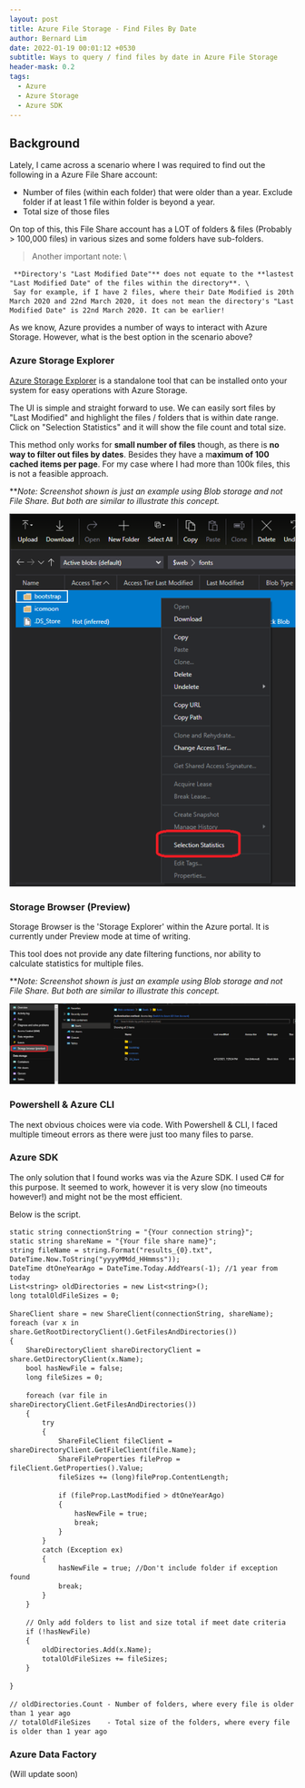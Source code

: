 ```yaml
---
layout: post
title: Azure File Storage - Find Files By Date
author: Bernard Lim
date: 2022-01-19 00:01:12 +0530
subtitle: Ways to query / find files by date in Azure File Storage
header-mask: 0.2
tags:
  - Azure
  - Azure Storage
  - Azure SDK
---
```


## Background

Lately, I came across a scenario where I was required to find out the following in a Azure File Share account:

- Number of files (within each folder) that were older than a year. Exclude folder if at least 1 file within folder is beyond a year.
- Total size of those files

On top of this, this File Share account has a LOT of folders & files (Probably > 100,000 files) in various sizes and some folders have sub-folders.

> Another important note: \

     **Directory's "Last Modified Date"** does not equate to the **lastest "Last Modified Date" of the files within the directory**. \
     Say for example, if I have 2 files, where their Date Modified is 20th March 2020 and 22nd March 2020, it does not mean the directory's "Last Modified Date" is 22nd March 2020. It can be earlier!

As we know, Azure provides a number of ways to interact with Azure Storage. However, what is the best option in the scenario above?

### Azure Storage Explorer

[Azure Storage Explorer](https://azure.microsoft.com/en-us/features/storage-explorer/#security) is a standalone tool that can be installed onto your system for easy operations with Azure Storage.

The UI is simple and straight forward to use. We can easily sort files by "Last Modified" and highlight the files / folders that is within date range. Click on "Selection Statistics" and it will show the file count and total size.

This method only works for **small number of files** though, as there is **no way to filter out files by dates**. Besides they have a m**aximum of 100 cached items per page**. For my case where I had more than 100k files, this is not a feasible approach.

\*\*_Note: Screenshot shown is just an example using Blob storage and not File Share. But both are similar to illustrate this concept._

![App Services Stop](/img/posts/2022-01-19-azure-storage-find-files-by-date/storage-explorer-1.PNG)

### Storage Browser (Preview)

Storage Browser is the 'Storage Explorer' within the Azure portal. It is currently under Preview mode at time of writing.

This tool does not provide any date filtering functions, nor ability to calculate statistics for multiple files.

\*\*_Note: Screenshot shown is just an example using Blob storage and not File Share. But both are similar to illustrate this concept._

![App Services Stop](/img/posts/2022-01-19-azure-storage-find-files-by-date/storage-browser-1.PNG)

### Powershell & Azure CLI

The next obvious choices were via code. With Powershell & CLI, I faced multiple timeout errors as there were just too many files to parse.

### Azure SDK

The only solution that I found works was via the Azure SDK. I used C# for this purpose.
It seemed to work, however it is very slow (no timeouts however!) and might not be the most efficient.

Below is the script.

```
static string connectionString = "{Your connection string}";
static string shareName = "{Your file share name}";
string fileName = string.Format("results_{0}.txt", DateTime.Now.ToString("yyyyMMdd_HHmmss"));
DateTime dtOneYearAgo = DateTime.Today.AddYears(-1); //1 year from today
List<string> oldDirectories = new List<string>();
long totalOldFileSizes = 0;

ShareClient share = new ShareClient(connectionString, shareName);
foreach (var x in share.GetRootDirectoryClient().GetFilesAndDirectories())
{
    ShareDirectoryClient shareDirectoryClient = share.GetDirectoryClient(x.Name);
    bool hasNewFile = false;
    long fileSizes = 0;

    foreach (var file in shareDirectoryClient.GetFilesAndDirectories())
    {
        try
        {
            ShareFileClient fileClient = shareDirectoryClient.GetFileClient(file.Name);
            ShareFileProperties fileProp = fileClient.GetProperties().Value;
            fileSizes += (long)fileProp.ContentLength;

            if (fileProp.LastModified > dtOneYearAgo)
            {
                hasNewFile = true;
                break;
            }
        }
        catch (Exception ex)
        {
            hasNewFile = true; //Don't include folder if exception found
            break;
        }
    }

    // Only add folders to list and size total if meet date criteria
    if (!hasNewFile)
    {
        oldDirectories.Add(x.Name);
        totalOldFileSizes += fileSizes;
    }

}

// oldDirectories.Count - Number of folders, where every file is older than 1 year ago
// totalOldFileSizes    - Total size of the folders, where every file is older than 1 year ago

```

### Azure Data Factory

(Will update soon)
